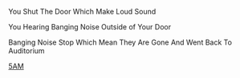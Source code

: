 You Shut The Door Which Make Loud Sound

You Hearing Banging Noise Outside of Your Door

Banging Noise Stop Which Mean They Are Gone And Went Back To Auditorium

[5AM](../../time/5AM.md)
